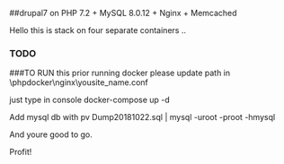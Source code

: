 ##drupal7 on PHP 7.2 + MySQL 8.0.12 + Nginx + Memcached 


Hello this is stack on four separate containers ..

### TODO


###TO RUN this
prior running docker please update path in 
\phpdocker\nginx\yousite_name.conf

just type in console 
docker-compose up -d 

Add mysql db with 
pv Dump20181022.sql | mysql -uroot -proot -hmysql

And youre good to go.

Profit!